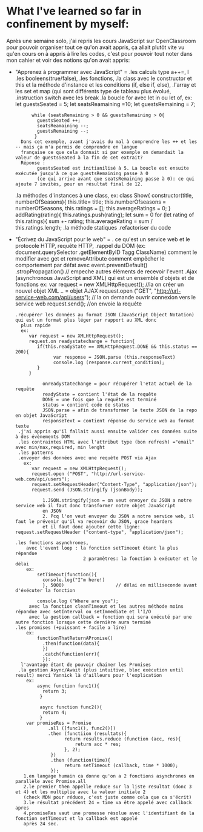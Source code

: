 # What I've learned so far in confinement by myself:

Après une semaine solo, j'ai repris les cours JavaScript sur OpenClassroom pour pouvoir organiser tout ce qu'on avait appris,
ça allait plutôt vite vu qu'en cours on à appris à lire les codes, c'est pour pouvoir tout noter dans mon cahier et voir des
notions qu'on avait appris: 

- "Apprenez à programmer avec JavaScript" = 
    .les calculs type a++=, l
    .les booleens(true/false), 
    .les fonctions, 
    .la class avec le constructor et this et la méthode d'instance et les conditions (if, else if, else),
    .l'array et les set et map (qui sont différents type de tableau plus évolué,
    .instruction switch avec les break
    .la boucle for avec let in ou let of,
      ex: 
            let guestsSeated = 5;
            let seatsReamaining =10;
            let guestsRemaining = 7;
            
            while (seatsRemaining > 0 && guestsRemaining > 0{
              guestsSeated ++;
              seatsReamaining --;
              guestsRemaining --;
             }
        Dans cet exemple, avant j'avais du mal à comprendre les ++ et les -- mais ça m'a permis de comprendre en langue 
        française ce que cela donnait si par exemple on demandait la valeur de guestsSeated à la fin de cet extrait? 
        Réponse : 
              guestsSeated est initianilisé à 5. La boucle est ensuite exécutée jusqu'à ce que guestsRemaining passe à 0 
              (ce qui arrive avant que seatsRemaining passe à 0): ce qui ajoute 7 invités, pour un résultat final de 12.
    .la méthodes d'instances à une class,
      ex: 
           class Show{
              constructor(title, numberOfSeasons){
                  this.title= title;
                  this.numberOfseasons = numberOfSeasons, 
                  this.ratings = [];
                  this.averageRatings = 0;
                }
                addRating(rating){
                  this.ratings.push(rating);
                  let sum = 0
                  for (let rating of this.ratings){
                  sum +- rating;
                  this.averageRating = sum / this.ratings.length;
     .la méthode statiques
     .refactoriser du code
- "Écrivez du JavaScript pour le web" = 
      . ce qu'est un service web et le protocole HTTP, requête HTTP,
      .rappel du DOM (ex: document.querySelector
                                  .getElementByID
                                               Tagg
                                               ClassName)
       comment le modifier avec get et removeAttribute
       comment empêcher le comportement par défat avec event.preventDefault()
                                                            .stropPropagation() // empeche autres éléments de recevoir l'event
      .Ajax (asynchronous JavaScript and XML) qui est un ensemble d'objets et de fonctions 
       ex: 
           var request = new XMLHttpRequest(); //la on créer un nouvel objet XML .. = objet AJAX
           request.open ("GET", "http://url-service-web.com/api/users"); // la on demande ouvrir connexion vers le service web
           request.send(); //on envoie la requête
      
      .récupérer les données au format JSON (JavaScript Object Notation) qui est un format plus léger par rapport au XML donc
        plus rapide 
        ex:
           var request = new XMLHttpRequest();
           request.on readystatechange = function{
              if(this.readyState == XMLHttpRequest.DONE && this.status == 200){
                    var response = JSON.parse (this.responseText)
                    console.log (response.current_condition);
              }
           }
         
                onreadystatechange = pour récupérer l'etat actuel de la requête 
                readyState = contient l'état de la requête 
                DONE = une fois que la requête est terminé
                status = contient code de status 
                JSON.parse = afin de transformer le texte JSON de la repo en objet JavaScript
                responseText = contient réponse du service web au format texte
       .j'ai appris qu'il fallait aussi ensuite valider ces données suite à des évènements DOM
       .les contraintes HTML avec l'attribut type (bon refresh) ="email" avec min/max,required, min lenght
       .les patterns 
       .envoyer des données avec une requête POST via Ajax 
         ex:
            var request = new XMLHttpRequest();
            request.open ("POST", "http://url-service-web.com/api/users");
            request.setRequestHeader("Content-Type", "application/json");
            request.send (JSON.stringify (jsonBody));
                
                1.JSON.stringify(json = on veut envoyer du JSON a notre service web il faut donc transformer notre objet JavaScript
                en JSON
                2. Pcq l'on veut envoyer du JSON a notre service web, il faut le prévenir qu'il va recevoir du JSON, grace hearders
                et il faut donc ajouter cette ligne: request.setRequestHeader ("content-type", "application/json");
                
      .les fonctions asynchrones, 
          avec l'event loop : la fonction setTimeout étant la plus répandue
                               2 paramètres: la fonction à exécuter et le délai 
          ex:
              setTimeout(function(){
                console.log("I"m here!)
                }, 5000)                   // délai en milliseconde avant d'éxécuter la fonction 
                
              console.log ("Where are you");
           avec la fonction cleanTimeout et les autres méthode moins répandue avec setInterval ou setImmediate et l'I/O 
           avec la gestion callback = fonction qui sera exécuté par une autre fonction lorsque cette dernière aura terminé
      .les promises (+puissant + facile a lire)
          ex: 
              functionThatReturnAPromise()
                .then(function(data){
                })
                .catch(function(err){
                }):
        l'avantage étant de pouvoir chainer les Promises 
       .la gestion Async/Await (plus intuitive, bloc exécution until result) merci Yannick là d'ailleurs pour l'explication 
          ex: 
              async function func1(){
                return 3;
               }
               
               async function func2(){
                return 4;
               }
          var promiseRes = Promise
                  .all ([func1(), func2()])
                  .then (functiion (resultats){
                        return results.reduce (function (acc, res){
                            return acc * res;
                        }, 2);
                   })
                   .then (function(time){
                        return setTimeout (callback, time * 1000);
                   });
         1.en langage humain ca donne qu'on a 2 fonctions asynchrones en parallèle avec Promise.all 
         2.le premier then appelle reduce sur la liste resultat (donc 3 et 4) et les multiplie avec la valeur initiale 2
         (check MDN pour réduce, c'est juste comme cela que ca s'écrit) 
         3.le résultat précédent 24 = time va être appelé avec callback apres 
         4.promiseRes vaut une promesse résolue avec l'identifiant de la fonction setTimeout et la callback est appelé
         après 24 sec.
